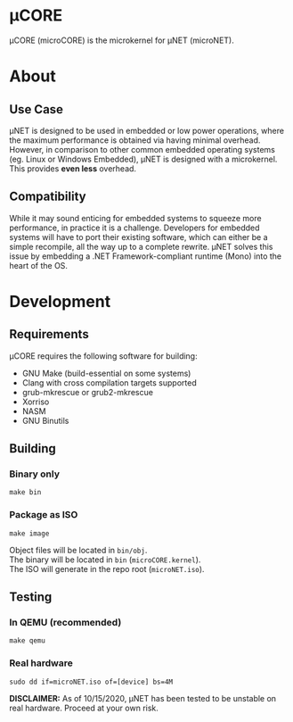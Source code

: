 # µCORE

µCORE (microCORE) is the microkernel for µNET (microNET).

# About
## Use Case
µNET is designed to be used in embedded or low power operations, where the maximum performance is obtained via having minimal overhead. However, in comparison to other common embedded operating systems (eg. Linux or Windows Embedded), µNET is designed with a microkernel. This provides **even less** overhead.

## Compatibility
While it may sound enticing for embedded systems to squeeze more performance, in practice it is a challenge. Developers for embedded systems will have to port their existing software, which can either be a simple recompile, all the way up to a complete rewrite. µNET solves this issue by embedding a .NET Framework-compliant runtime (Mono) into the heart of the OS.

# Development
## Requirements
µCORE requires the following software for building:

- GNU Make (build-essential on some systems)
- Clang with cross compilation targets supported
- grub-mkrescue or grub2-mkrescue
- Xorriso
- NASM
- GNU Binutils

## Building
### Binary only
```
make bin
```
### Package as ISO
```
make image
```
Object files will be located in `bin/obj`.<br>
The binary will be located in `bin` (`microCORE.kernel`).<br>
The ISO will generate in the repo root (`microNET.iso`).
## Testing
### In QEMU (recommended)
```
make qemu
```

### Real hardware
```
sudo dd if=microNET.iso of=[device] bs=4M
```

**DISCLAIMER:** As of 10/15/2020, µNET has been tested to be unstable on real hardware. Proceed at your own risk.
